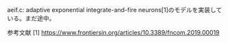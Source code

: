 aeif.c: adaptive exponential integrate-and-fire neurons[1]のモデルを実装している。まだ途中。

参考文献
[1] https://www.frontiersin.org/articles/10.3389/fncom.2019.00019
